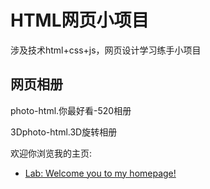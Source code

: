 # HTML网页小项目

涉及技术html+css+js，网页设计学习练手小项目

## 网页相册

photo-html.你最好看-520相册

3Dphoto-html.3D旋转相册


欢迎你浏览我的主页:

- [Lab: Welcome you to my homepage!](https://github.com/yuqing-he)